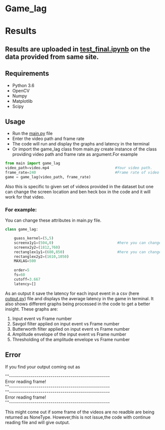 # Game_lag

# Results
## Results are uploaded in [test_final.ipynb](https://github.com/ShubhamMishra1611/Game_lag/blob/main/test_final.ipynb) on the data provided from same site.
## Requirements

* Python 3.6
* OpenCV
* Numpy
* Matplotlib
* Scipy

## Usage

* Run the [main.py](https://github.com/ShubhamMishra1611/Game_lag/blob/main/main.py) file
* Enter the video path and frame rate
* The code will run and display the graphs and latency in the terminal
* Or import the game_lag class from main.py create instance of the class providing video path and frame rate as argument.For example
```python 
from main import game_lag
video_path=video.mp4                              #Your video path.
frame_rate=240                                    #Frame rate of video file.
game = game_lag(video_path, frame_rate)
```
Also this is specific to given set of videos provided in the dataset but one can change the screen location and ben heck box in the code and it will work for that video.
### For example:
You can change these attributes in main.py file.
```python
class game_lag:

    guass_kernel=(5,5)
    screenx1y1=(504,0)                             #here you can change the screen top left and bottom right corner
    screenx2y2=(1812,760)
    rectanglex1y1=(680,850)                        #here you can change the ben heck top left and bottom right corner
    rectanglex2y2=(1610,1050)
    MAXLAG=500
    
    order=5
    fs=60
    cutoff=3.667
    latency=[]
```
As an output it save the latency for each input event in a csv (here [output.py](https://github.com/ShubhamMishra1611/Game_lag/blob/main/output.csv)) file and displays the average latency in the game in terminal.
It also shows different graphs being processed in the code to get a better insight.
These graphs are:
1. Input event vs Frame number
2. Savgol filter applied on input event vs Frame number
3. Butterworth filter applied on input event vs Frame number
4. Amplitude envelope of the input event vs Frame number
5. Thresholding of the amplitude envelope vs Frame number

## Error
If you find your output coming out as 

'''---------------------------------------------------</br>
Error reading frame!</br>
'''---------------------------------------------------</br>
'''---------------------------------------------------</br>
Error reading frame!</br>
'''---------------------------------------------------</br>


This might come out if some frame of the videos are no readble are being returned as NoneType.
However,this is not issue,the code with continue reading file and will give output.
